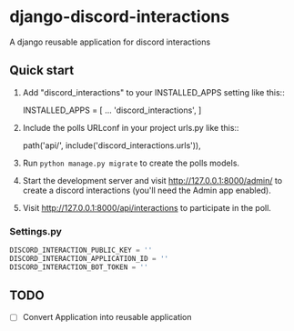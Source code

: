 # django-discord-interactions
A django reusable application for discord interactions


Quick start
-----------

1. Add "discord_interactions" to your INSTALLED_APPS setting like this::

    INSTALLED_APPS = [
        ...
        'discord_interactions',
    ]

2. Include the polls URLconf in your project urls.py like this::

    path('api/', include('discord_interactions.urls')),

3. Run ``python manage.py migrate`` to create the polls models.

4. Start the development server and visit http://127.0.0.1:8000/admin/
   to create a discord interactions (you'll need the Admin app enabled).

5. Visit http://127.0.0.1:8000/api/interactions to participate in the poll.

### Settings.py
```python
DISCORD_INTERACTION_PUBLIC_KEY = ''
DISCORD_INTERACTION_APPLICATION_ID = ''
DISCORD_INTERACTION_BOT_TOKEN = ''
```

## TODO
- [ ] Convert Application into reusable application